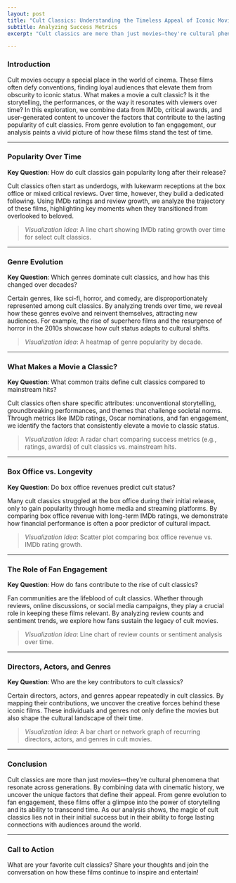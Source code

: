 ```yaml
---
layout: post
title: "Cult Classics: Understanding the Timeless Appeal of Iconic Movies"
subtitle: Analyzing Success Metrics
excerpt: "Cult classics are more than just movies—they're cultural phenomena that thrive long after their initial release. But what makes a movie a classic? Using data, we explore the journey of cult films and the metrics behind their enduring appeal."

---
```

### Introduction
Cult movies occupy a special place in the world of cinema. These films often defy conventions, finding loyal audiences that elevate them from obscurity to iconic status. What makes a movie a cult classic? Is it the storytelling, the performances, or the way it resonates with viewers over time? In this exploration, we combine data from IMDb, critical awards, and user-generated content to uncover the factors that contribute to the lasting popularity of cult classics. From genre evolution to fan engagement, our analysis paints a vivid picture of how these films stand the test of time.

---

### Popularity Over Time
**Key Question**: How do cult classics gain popularity long after their release?

Cult classics often start as underdogs, with lukewarm receptions at the box office or mixed critical reviews. Over time, however, they build a dedicated following. Using IMDb ratings and review growth, we analyze the trajectory of these films, highlighting key moments when they transitioned from overlooked to beloved.

> _Visualization Idea_: A line chart showing IMDb rating growth over time for select cult classics.

---

### Genre Evolution
**Key Question**: Which genres dominate cult classics, and how has this changed over decades?

Certain genres, like sci-fi, horror, and comedy, are disproportionately represented among cult classics. By analyzing trends over time, we reveal how these genres evolve and reinvent themselves, attracting new audiences. For example, the rise of superhero films and the resurgence of horror in the 2010s showcase how cult status adapts to cultural shifts.

> _Visualization Idea_: A heatmap of genre popularity by decade.

---

### What Makes a Movie a Classic?
**Key Question**: What common traits define cult classics compared to mainstream hits?

Cult classics often share specific attributes: unconventional storytelling, groundbreaking performances, and themes that challenge societal norms. Through metrics like IMDb ratings, Oscar nominations, and fan engagement, we identify the factors that consistently elevate a movie to classic status. 

> _Visualization Idea_: A radar chart comparing success metrics (e.g., ratings, awards) of cult classics vs. mainstream hits.

---

### Box Office vs. Longevity
**Key Question**: Do box office revenues predict cult status?

Many cult classics struggled at the box office during their initial release, only to gain popularity through home media and streaming platforms. By comparing box office revenue with long-term IMDb ratings, we demonstrate how financial performance is often a poor predictor of cultural impact.

> _Visualization Idea_: Scatter plot comparing box office revenue vs. IMDb rating growth.

---

### The Role of Fan Engagement
**Key Question**: How do fans contribute to the rise of cult classics?

Fan communities are the lifeblood of cult classics. Whether through reviews, online discussions, or social media campaigns, they play a crucial role in keeping these films relevant. By analyzing review counts and sentiment trends, we explore how fans sustain the legacy of cult movies.

> _Visualization Idea_: Line chart of review counts or sentiment analysis over time.

---

### Directors, Actors, and Genres
**Key Question**: Who are the key contributors to cult classics?

Certain directors, actors, and genres appear repeatedly in cult classics. By mapping their contributions, we uncover the creative forces behind these iconic films. These individuals and genres not only define the movies but also shape the cultural landscape of their time.

> _Visualization Idea_: A bar chart or network graph of recurring directors, actors, and genres in cult movies.

---

### Conclusion
Cult classics are more than just movies—they're cultural phenomena that resonate across generations. By combining data with cinematic history, we uncover the unique factors that define their appeal. From genre evolution to fan engagement, these films offer a glimpse into the power of storytelling and its ability to transcend time. As our analysis shows, the magic of cult classics lies not in their initial success but in their ability to forge lasting connections with audiences around the world.

---

### Call to Action
What are your favorite cult classics? Share your thoughts and join the conversation on how these films continue to inspire and entertain!
